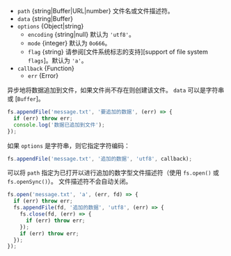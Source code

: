 <!-- YAML
added: v0.6.7
changes:
  - version: v10.0.0
    pr-url: https://github.com/nodejs/node/pull/12562
    description: The `callback` parameter is no longer optional. Not passing
                 it will throw a `TypeError` at runtime.
  - version: v7.0.0
    pr-url: https://github.com/nodejs/node/pull/7897
    description: The `callback` parameter is no longer optional. Not passing
                 it will emit a deprecation warning with id DEP0013.
  - version: v7.0.0
    pr-url: https://github.com/nodejs/node/pull/7831
    description: The passed `options` object will never be modified.
  - version: v5.0.0
    pr-url: https://github.com/nodejs/node/pull/3163
    description: The `file` parameter can be a file descriptor now.
-->

* `path` {string|Buffer|URL|number} 文件名或文件描述符。
* `data` {string|Buffer}
* `options` {Object|string}
  * `encoding` {string|null} 默认为 `'utf8'`。
  * `mode` {integer} 默认为 `0o666`。
  * `flag` {string} 请参阅[文件系统标志的支持][support of file system `flags`]。默认为 `'a'`。
* `callback` {Function}
  * `err` {Error}

异步地将数据追加到文件，如果文件尚不存在则创建该文件。
`data` 可以是字符串或 [`Buffer`]。

```js
fs.appendFile('message.txt', '要追加的数据', (err) => {
  if (err) throw err;
  console.log('数据已追加到文件');
});
```

如果 `options` 是字符串，则它指定字符编码：

```js
fs.appendFile('message.txt', '追加的数据', 'utf8', callback);
```

可以将 `path` 指定为已打开以进行追加的数字型文件描述符（使用 `fs.open()` 或 `fs.openSync()`）。
文件描述符不会自动关闭。

```js
fs.open('message.txt', 'a', (err, fd) => {
  if (err) throw err;
  fs.appendFile(fd, '追加的数据', 'utf8', (err) => {
    fs.close(fd, (err) => {
      if (err) throw err;
    });
    if (err) throw err;
  });
});
```


